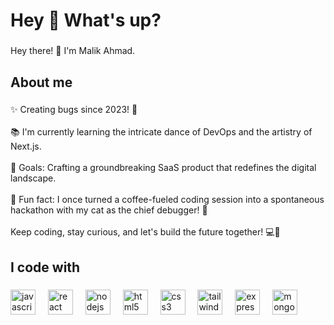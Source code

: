 <h1 align="left">Hey 👋 What's up?</h1>

###

<p align="left">Hey there! 👋 I'm Malik Ahmad.</p>

###

<h2 align="left">About me</h2>

###

<p align="left">✨ Creating bugs since 2023! 🐛<br><br>📚 I'm currently learning the intricate dance of DevOps and the artistry of Next.js.<br><br>🎯 Goals: Crafting a groundbreaking SaaS product that redefines the digital landscape.<br><br>🎲 Fun fact: I once turned a coffee-fueled coding session into a spontaneous hackathon with my cat as the chief debugger! 🐾<br><br>Keep coding, stay curious, and let's build the future together! 💻🚀</p>

###

<h2 align="left">I code with</h2>

###

<div align="left">
  <img src="https://cdn.jsdelivr.net/gh/devicons/devicon/icons/javascript/javascript-original.svg" height="40" alt="javascript logo"  />
  <img width="12" />
  <img src="https://cdn.jsdelivr.net/gh/devicons/devicon/icons/react/react-original.svg" height="40" alt="react logo"  />
  <img width="12" />
  <img src="https://cdn.jsdelivr.net/gh/devicons/devicon/icons/nodejs/nodejs-original.svg" height="40" alt="nodejs logo"  />
  <img width="12" />
  <img src="https://cdn.jsdelivr.net/gh/devicons/devicon/icons/html5/html5-original.svg" height="40" alt="html5 logo"  />
  <img width="12" />
  <img src="https://cdn.jsdelivr.net/gh/devicons/devicon/icons/css3/css3-original.svg" height="40" alt="css3 logo"  />
  <img width="12" />
  <img src="https://cdn.jsdelivr.net/gh/devicons/devicon/icons/tailwindcss/tailwindcss-original-wordmark.svg" height="40" alt="tailwindcss logo"  />
  <img width="12" />
  <img src="https://cdn.jsdelivr.net/gh/devicons/devicon/icons/express/express-original.svg" height="40" alt="express logo"  />
  <img width="12" />
  <img src="https://cdn.jsdelivr.net/gh/devicons/devicon/icons/mongodb/mongodb-original.svg" height="40" alt="mongodb logo"  />
</div>

###
